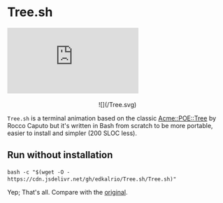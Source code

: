 # Tree.sh

![Travis (.com)](https://img.shields.io/travis/com/edkalrio/Tree.sh?label=ShellCheck)

<center>![](/Tree.svg)</center>

`Tree.sh` is a terminal animation based on the classic [Acme::POE::Tree](https://github.com/rcaputo/acme-poe-tree) by Rocco Caputo but it's written in Bash from scratch to be more portable, easier to install and simpler (200 SLOC less).

## Run without installation
	bash -c "$(wget -O - https://cdn.jsdelivr.net/gh/edkalrio/Tree.sh/Tree.sh)"
Yep; That's all. Compare with the [original](https://www.cyberciti.biz/open-source/command-line-hacks/linux-unix-desktop-fun-christmas-tree-for-your-terminal/).	